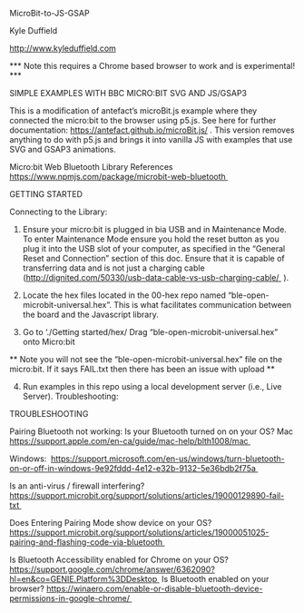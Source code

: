 MicroBit-to-JS-GSAP

Kyle Duffield

http://www.kyleduffield.com



*** Note this requires a Chrome based browser to work and is experimental! ***

SIMPLE EXAMPLES WITH BBC MICRO:BIT SVG AND JS/GSAP3

This is a modification of antefact’s microBit.js example where they connected the micro:bit to the browser using p5.js. See here for further documentation: https://antefact.github.io/microBit.js/ . This version removes anything to do with p5.js and brings it into vanilla JS with examples that use SVG and GSAP3 animations. 

Micro:bit Web Bluetooth Library References
https://www.npmjs.com/package/microbit-web-bluetooth 



GETTING STARTED

Connecting to the Library:

1.	Ensure your micro:bit is plugged in bia USB and in Maintenance Mode. To enter Maintenance Mode ensure you hold the reset button as you plug it into the USB slot of your computer, as specified in the “General Reset and Connection” section of this doc. Ensure that it is capable of transferring data and is not just a charging cable (http://dignited.com/50330/usb-data-cable-vs-usb-charging-cable/  ). 


2. Locate the hex files located in the 00-hex repo named “ble-open-microbit-universal.hex”. This is what facilitates communication between the board and the Javascript library.  

3. Go to ‘./Getting started/hex/      Drag “ble-open-microbit-universal.hex” onto Micro:bit

** Note you will not see the “ble-open-microbit-universal.hex” file on the micro:bit. If it says FAIL.txt then there has been an issue with upload **

4. Run examples in this repo using a local development server (i.e., Live Server).
Troubleshooting:

TROUBLESHOOTING

Pairing Bluetooth not working:
Is your Bluetooth turned on on your OS?
Mac
https://support.apple.com/en-ca/guide/mac-help/blth1008/mac 

Windows: 
https://support.microsoft.com/en-us/windows/turn-bluetooth-on-or-off-in-windows-9e92fddd-4e12-e32b-9132-5e36bdb2f75a 

Is an anti-virus / firewall interfering? 
https://support.microbit.org/support/solutions/articles/19000129890-fail-txt 

Does Entering Pairing Mode show device on your OS?
https://support.microbit.org/support/solutions/articles/19000051025-pairing-and-flashing-code-via-bluetooth 


Is Bluetooth Accessibility enabled for Chrome on your OS?
https://support.google.com/chrome/answer/6362090?hl=en&co=GENIE.Platform%3DDesktop 
Is Bluetooth enabled on your browser? https://winaero.com/enable-or-disable-bluetooth-device-permissions-in-google-chrome/ 




